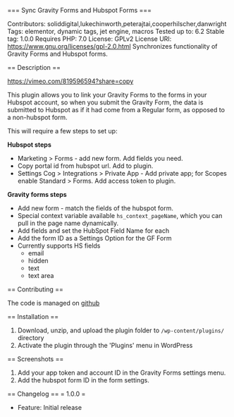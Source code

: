 === Sync Gravity Forms and Hubspot Forms ===

Contributors: soliddigital,lukechinworth,peterajtai,cooperhilscher,danwright 
Tags: elementor, dynamic tags, jet engine, macros 
Tested up to: 6.2 
Stable tag: 1.0.0 
Requires PHP: 7.0 
License: GPLv2
License URI: https://www.gnu.org/licenses/gpl-2.0.html
Synchronizes functionality of Gravity Forms and Hubspot forms.


== Description ==

https://vimeo.com/819596594?share=copy

This plugin allows you to link your Gravity Forms to the forms in your Hubspot account, so when you submit the Gravity Form, the data is submitted to Hubspot as if it had come from a Regular form, as opposed to a non-hubspot form.

This will require a few steps to set up:

**Hubspot steps**
- Marketing > Forms - add new form. Add fields you need.
- Copy portal id from hubspot url. Add to plugin.
- Settings Cog > Integrations > Private App - Add private app; for Scopes enable Standard > Forms. Add access token to plugin.

**Gravity forms steps**
- Add new form - match the fields of the hubspot form.
- Special context variable available `hs_context_pageName`, which you can pull in the page name dynamically.
- Add fields and set the HubSpot Field Name for each
- Add the form ID as a Settings Option for the GF Form
- Currently supports HS fields
  - email
  - hidden
  - text
  - text area

== Contributing ==

The code is managed on [github](https://github.com/SolidDigital/gravity-hub-sync)

== Installation ==
1. Download, unzip, and upload the plugin folder to `/wp-content/plugins/` directory
2. Activate the plugin through the 'Plugins' menu in WordPress

== Screenshots ==
1. Add your app token and account ID in the Gravity Forms settings menu.
2. Add the hubspot form ID in the form settings.

== Changelog ==
= 1.0.0 =
- Feature: Initial release
